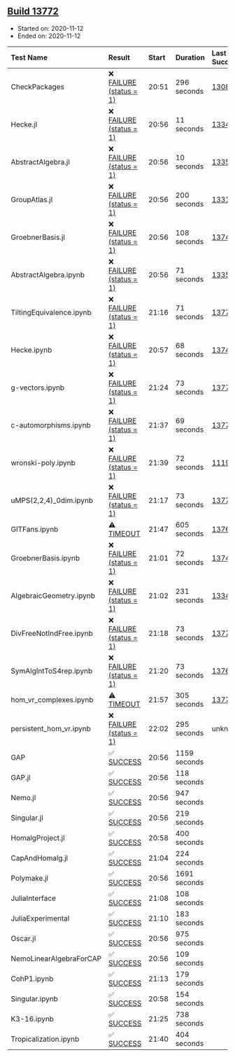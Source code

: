## [Build 13772](https://oscarci.mathematik.uni-kl.de/job/oscar/13772/)

* Started on: 2020-11-12
* Ended on: 2020-11-12

| Test Name    | Result | Start | Duration | Last Success | First Failure |
|:-------------|:-------|:------|:---------|:-------------|:--------------|
| CheckPackages | ❌ [FAILURE (status = 1)](https://oscarci.mathematik.uni-kl.de/job/oscar/13772/artifact/logs/build-13772/CheckPackages.log) | 20:51 | 296 seconds | [13085](https://oscarci.mathematik.uni-kl.de/job/oscar/13085/) | [13086](https://oscarci.mathematik.uni-kl.de/job/oscar/13086/) |
| Hecke.jl | ❌ [FAILURE (status = 1)](https://oscarci.mathematik.uni-kl.de/job/oscar/13772/artifact/logs/build-13772/Hecke.jl.log) | 20:56 | 11 seconds | [13341](https://oscarci.mathematik.uni-kl.de/job/oscar/13341/) | [13342](https://oscarci.mathematik.uni-kl.de/job/oscar/13342/) |
| AbstractAlgebra.jl | ❌ [FAILURE (status = 1)](https://oscarci.mathematik.uni-kl.de/job/oscar/13772/artifact/logs/build-13772/AbstractAlgebra.jl.log) | 20:56 | 10 seconds | [13355](https://oscarci.mathematik.uni-kl.de/job/oscar/13355/) | [13356](https://oscarci.mathematik.uni-kl.de/job/oscar/13356/) |
| GroupAtlas.jl | ❌ [FAILURE (status = 1)](https://oscarci.mathematik.uni-kl.de/job/oscar/13772/artifact/logs/build-13772/GroupAtlas.jl.log) | 20:56 | 200 seconds | [13311](https://oscarci.mathematik.uni-kl.de/job/oscar/13311/) | [13312](https://oscarci.mathematik.uni-kl.de/job/oscar/13312/) |
| GroebnerBasis.jl | ❌ [FAILURE (status = 1)](https://oscarci.mathematik.uni-kl.de/job/oscar/13772/artifact/logs/build-13772/GroebnerBasis.jl.log) | 20:56 | 108 seconds | [13747](https://oscarci.mathematik.uni-kl.de/job/oscar/13747/) | [13748](https://oscarci.mathematik.uni-kl.de/job/oscar/13748/) |
| AbstractAlgebra.ipynb | ❌ [FAILURE (status = 1)](https://oscarci.mathematik.uni-kl.de/job/oscar/13772/artifact/logs/build-13772/AbstractAlgebra.ipynb.log) | 20:56 | 71 seconds | [13355](https://oscarci.mathematik.uni-kl.de/job/oscar/13355/) | [13356](https://oscarci.mathematik.uni-kl.de/job/oscar/13356/) |
| TiltingEquivalence.ipynb | ❌ [FAILURE (status = 1)](https://oscarci.mathematik.uni-kl.de/job/oscar/13772/artifact/logs/build-13772/TiltingEquivalence.ipynb.log) | 21:16 | 71 seconds | [13770](https://oscarci.mathematik.uni-kl.de/job/oscar/13770/) | [13771](https://oscarci.mathematik.uni-kl.de/job/oscar/13771/) |
| Hecke.ipynb | ❌ [FAILURE (status = 1)](https://oscarci.mathematik.uni-kl.de/job/oscar/13772/artifact/logs/build-13772/Hecke.ipynb.log) | 20:57 | 68 seconds | [13749](https://oscarci.mathematik.uni-kl.de/job/oscar/13749/) | [13750](https://oscarci.mathematik.uni-kl.de/job/oscar/13750/) |
| g-vectors.ipynb | ❌ [FAILURE (status = 1)](https://oscarci.mathematik.uni-kl.de/job/oscar/13772/artifact/logs/build-13772/g-vectors.ipynb.log) | 21:24 | 73 seconds | [13771](https://oscarci.mathematik.uni-kl.de/job/oscar/13771/) | [13772](https://oscarci.mathematik.uni-kl.de/job/oscar/13772/) |
| c-automorphisms.ipynb | ❌ [FAILURE (status = 1)](https://oscarci.mathematik.uni-kl.de/job/oscar/13772/artifact/logs/build-13772/c-automorphisms.ipynb.log) | 21:37 | 69 seconds | [13771](https://oscarci.mathematik.uni-kl.de/job/oscar/13771/) | [13772](https://oscarci.mathematik.uni-kl.de/job/oscar/13772/) |
| wronski-poly.ipynb | ❌ [FAILURE (status = 1)](https://oscarci.mathematik.uni-kl.de/job/oscar/13772/artifact/logs/build-13772/wronski-poly.ipynb.log) | 21:39 | 72 seconds | [11192](https://oscarci.mathematik.uni-kl.de/job/oscar/11192/) | [11193](https://oscarci.mathematik.uni-kl.de/job/oscar/11193/) |
| uMPS(2,2,4)_0dim.ipynb | ❌ [FAILURE (status = 1)](https://oscarci.mathematik.uni-kl.de/job/oscar/13772/artifact/logs/build-13772/uMPS-2-2-4-_0dim.ipynb.log) | 21:17 | 73 seconds | [13770](https://oscarci.mathematik.uni-kl.de/job/oscar/13770/) | [13771](https://oscarci.mathematik.uni-kl.de/job/oscar/13771/) |
| GITFans.ipynb | ⚠ [TIMEOUT](https://oscarci.mathematik.uni-kl.de/job/oscar/13772/artifact/logs/build-13772/GITFans.ipynb.log) | 21:47 | 605 seconds | [13769](https://oscarci.mathematik.uni-kl.de/job/oscar/13769/) | [13770](https://oscarci.mathematik.uni-kl.de/job/oscar/13770/) |
| GroebnerBasis.ipynb | ❌ [FAILURE (status = 1)](https://oscarci.mathematik.uni-kl.de/job/oscar/13772/artifact/logs/build-13772/GroebnerBasis.ipynb.log) | 21:01 | 72 seconds | [13748](https://oscarci.mathematik.uni-kl.de/job/oscar/13748/) | [13749](https://oscarci.mathematik.uni-kl.de/job/oscar/13749/) |
| AlgebraicGeometry.ipynb | ❌ [FAILURE (status = 1)](https://oscarci.mathematik.uni-kl.de/job/oscar/13772/artifact/logs/build-13772/AlgebraicGeometry.ipynb.log) | 21:02 | 231 seconds | [13341](https://oscarci.mathematik.uni-kl.de/job/oscar/13341/) | [13342](https://oscarci.mathematik.uni-kl.de/job/oscar/13342/) |
| DivFreeNotIndFree.ipynb | ❌ [FAILURE (status = 1)](https://oscarci.mathematik.uni-kl.de/job/oscar/13772/artifact/logs/build-13772/DivFreeNotIndFree.ipynb.log) | 21:18 | 73 seconds | [13770](https://oscarci.mathematik.uni-kl.de/job/oscar/13770/) | [13771](https://oscarci.mathematik.uni-kl.de/job/oscar/13771/) |
| SymAlgIntToS4rep.ipynb | ❌ [FAILURE (status = 1)](https://oscarci.mathematik.uni-kl.de/job/oscar/13772/artifact/logs/build-13772/SymAlgIntToS4rep.ipynb.log) | 21:20 | 73 seconds | [13769](https://oscarci.mathematik.uni-kl.de/job/oscar/13769/) | [13770](https://oscarci.mathematik.uni-kl.de/job/oscar/13770/) |
| hom_vr_complexes.ipynb | ⚠ [TIMEOUT](https://oscarci.mathematik.uni-kl.de/job/oscar/13772/artifact/logs/build-13772/hom_vr_complexes.ipynb.log) | 21:57 | 305 seconds | [13771](https://oscarci.mathematik.uni-kl.de/job/oscar/13771/) | [13772](https://oscarci.mathematik.uni-kl.de/job/oscar/13772/) |
| persistent_hom_vr.ipynb | ❌ [FAILURE (status = 1)](https://oscarci.mathematik.uni-kl.de/job/oscar/13772/artifact/logs/build-13772/persistent_hom_vr.ipynb.log) | 22:02 | 295 seconds | unknown | unknown |
| GAP | ✅ [SUCCESS](https://oscarci.mathematik.uni-kl.de/job/oscar/13772/artifact/logs/build-13772/GAP.log) | 20:56 | 1159 seconds |  |  |
| GAP.jl | ✅ [SUCCESS](https://oscarci.mathematik.uni-kl.de/job/oscar/13772/artifact/logs/build-13772/GAP.jl.log) | 20:56 | 118 seconds |  |  |
| Nemo.jl | ✅ [SUCCESS](https://oscarci.mathematik.uni-kl.de/job/oscar/13772/artifact/logs/build-13772/Nemo.jl.log) | 20:56 | 947 seconds |  |  |
| Singular.jl | ✅ [SUCCESS](https://oscarci.mathematik.uni-kl.de/job/oscar/13772/artifact/logs/build-13772/Singular.jl.log) | 20:56 | 219 seconds |  |  |
| HomalgProject.jl | ✅ [SUCCESS](https://oscarci.mathematik.uni-kl.de/job/oscar/13772/artifact/logs/build-13772/HomalgProject.jl.log) | 20:58 | 400 seconds |  |  |
| CapAndHomalg.jl | ✅ [SUCCESS](https://oscarci.mathematik.uni-kl.de/job/oscar/13772/artifact/logs/build-13772/CapAndHomalg.jl.log) | 21:04 | 224 seconds |  |  |
| Polymake.jl | ✅ [SUCCESS](https://oscarci.mathematik.uni-kl.de/job/oscar/13772/artifact/logs/build-13772/Polymake.jl.log) | 20:56 | 1691 seconds |  |  |
| JuliaInterface | ✅ [SUCCESS](https://oscarci.mathematik.uni-kl.de/job/oscar/13772/artifact/logs/build-13772/JuliaInterface.log) | 21:08 | 108 seconds |  |  |
| JuliaExperimental | ✅ [SUCCESS](https://oscarci.mathematik.uni-kl.de/job/oscar/13772/artifact/logs/build-13772/JuliaExperimental.log) | 21:10 | 183 seconds |  |  |
| Oscar.jl | ✅ [SUCCESS](https://oscarci.mathematik.uni-kl.de/job/oscar/13772/artifact/logs/build-13772/Oscar.jl.log) | 20:56 | 975 seconds |  |  |
| NemoLinearAlgebraForCAP | ✅ [SUCCESS](https://oscarci.mathematik.uni-kl.de/job/oscar/13772/artifact/logs/build-13772/NemoLinearAlgebraForCAP.log) | 20:56 | 109 seconds |  |  |
| CohP1.ipynb | ✅ [SUCCESS](https://oscarci.mathematik.uni-kl.de/job/oscar/13772/artifact/logs/build-13772/CohP1.ipynb.log) | 21:13 | 179 seconds |  |  |
| Singular.ipynb | ✅ [SUCCESS](https://oscarci.mathematik.uni-kl.de/job/oscar/13772/artifact/logs/build-13772/Singular.ipynb.log) | 20:58 | 154 seconds |  |  |
| K3-16.ipynb | ✅ [SUCCESS](https://oscarci.mathematik.uni-kl.de/job/oscar/13772/artifact/logs/build-13772/K3-16.ipynb.log) | 21:25 | 738 seconds |  |  |
| Tropicalization.ipynb | ✅ [SUCCESS](https://oscarci.mathematik.uni-kl.de/job/oscar/13772/artifact/logs/build-13772/Tropicalization.ipynb.log) | 21:40 | 404 seconds |  |  |
